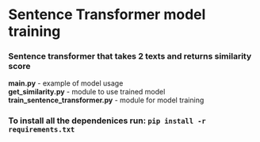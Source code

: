 # Sentence Transformer model training
### Sentence transformer that takes 2 texts and returns similarity score

**main.py** - example of model usage \
**get_similarity.py** - module to use trained model \
**train_sentence_transformer.py** - module for model training


### To install all the dependenices run: ```pip install -r requirements.txt```